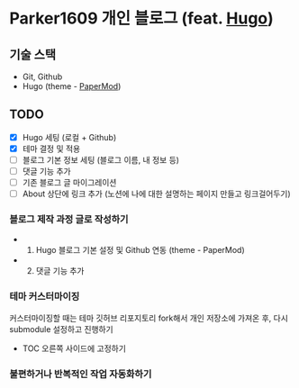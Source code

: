 # Parker1609 개인 블로그 (feat. [Hugo](https://gohugo.io/))

## 기술 스택
- Git, Github
- Hugo (theme - [PaperMod](https://github.com/adityatelange/hugo-PaperMod))

## TODO
- [x] Hugo 세팅 (로컬 + Github)
- [x] 테마 결정 및 적용
- [ ] 블로그 기본 정보 세팅 (블로그 이름, 내 정보 등)
- [ ] 댓글 기능 추가
- [ ] 기존 블로그 글 마이그레이션
- [ ] About 상단에 링크 추가 (노션에 나에 대한 설명하는 페이지 만들고 링크걸어두기)

### 블로그 제작 과정 글로 작성하기
- 1. Hugo 블로그 기본 설정 및 Github 연동 (theme - PaperMod)
- 2. 댓글 기능 추가

### 테마 커스터마이징
커스터마이징할 때는 테마 깃허브 리포지토리 fork해서 개인 저장소에 가져온 후, 다시 submodule 설정하고 진행하기
- TOC 오른쪽 사이드에 고정하기

### 불편하거나 반복적인 작업 자동화하기